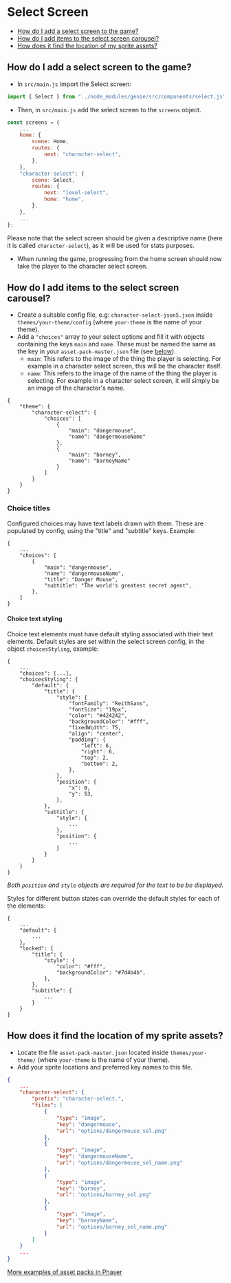 # Select Screen

* [How do I add a select screen to the game?](#how-do-i-add-a-select-screen-to-the-game)
* [How do I add items to the select screen carousel?](#how-do-i-add-items-to-the-select-screen-carousel)
* [How does it find the location of my sprite assets?](#how-does-it-find-the-location-of-my-sprite-assets)

## How do I add a select screen to the game?
- In `src/main.js` import the Select screen:

```javascript
import { Select } from "../node_modules/genie/src/components/select.js";
```

- Then, in `src/main.js` add the select screen to the `screens` object.

```javascript
const screens = {
    ...
    home: {
        scene: Home,
        routes: {
            next: "character-select",
        },
    },
    "character-select": {
        scene: Select,
        routes: {
            next: "level-select",
            home: "home",
        },
    },
    ...
};
```

Please note that the select screen should be given a descriptive name (here it is called `character-select`), as it will be used for stats purposes.

- When running the game, progressing from the home screen should now take the player to the character select screen.

## How do I add items to the select screen carousel?
- Create a suitable config file, e.g: `character-select-json5.json` inside `themes/your-theme/config` (where `your-theme` is the name of your theme).
- Add a `"choices"` array to your select options and fill it with objects containing the keys `main` and `name`. These must be named the same as the key in your `asset-pack-master.json` file (see [below](#how-does-it-find-the-location-of-my-sprite-assets)).
    - `main`: This refers to the image of the thing the player is selecting. For example in a character select screen, this will be the character itself.
    - `name`: This refers to the image of the name of the thing the player is selecting. For example in a character select screen, it will simply be an image of the character's name.

```json5
{
    "theme": {
        "character-select": {
            "choices": [
                {
                    "main": "dangermouse",
                    "name": "dangermouseName"
                },
                {
                    "main": "barney",
                    "name": "barneyName"
                }
            ]
        }
    }
}
```
### Choice titles

Configured choices may have text labels drawn with them. These are populated by config, using the "title" and "subtitle" keys. Example:

```json5
{
    ...
    "choices": [
        {
            "main": "dangermouse",
            "name": "dangermouseName",
            "title": "Danger Mouse",
            "subtitle": "The world's greatest secret agent",
        },
    ]
}
```

#### Choice text styling

Choice text elements must have default styling associated with their text elements. Default styles are set within the select screen config, in the object `choicesStyling`, example:

```json5
{
    ...
    "choices": [...],
    "choicesStyling": {
        "default": {
            "title": {
                "style": {
                    "fontFamily": "ReithSans",
                    "fontSize": "19px",
                    "color": "#424242",
                    "backgroundColor": "#fff",
                    "fixedWidth": 75,
                    "align": "center",
                    "padding": {
                        "left": 6,
                        "right": 6,
                        "top": 2,
                        "bottom": 2,
                    },
                },
                "position": {
                    "x": 0,
                    "y": 53,
                },
            },
            "subtitle": {
                "style": {
                    ...
                },
                "position": {
                    ...
                }
            }
        }
    }
}
```

*Both `position` and `style` objects are required for the text to be be displayed.*

Styles for different button states can override the default styles for each of the elements:

```json5
{
    ...
    "default": {
        ...
    },
    "locked": {
        "title": {
            "style": {
                "color": "#fff",
                "backgroundColor": "#7d4b4b",
            },
        },
        "subtitle": {
            ...
        }
    }
}
```

## How does it find the location of my sprite assets?

- Locate the file `asset-pack-master.json` located inside `themes/your-theme/` (where `your-theme` is the name of your theme).
- Add your sprite locations and preferred key names to this file.

```json
{
    ...
    "character-select": {
        "prefix": "character-select.",
        "files": [
            {
                "type": "image",
                "key": "dangermouse",
                "url": "options/dangermouse_sel.png"
            },
            {
                "type": "image",
                "key": "dangermouseName",
                "url": "options/dangermouse_sel_name.png"
            },
            {
                "type": "image",
                "key": "barney",
                "url": "options/barney_sel.png"
            },
            {
                "type": "image",
                "key": "barneyName",
                "url": "options/barney_sel_name.png"
            }
        ]
    }
    ...
}
```

[More examples of asset packs in Phaser](https://photonstorm.github.io/phaser3-docs/Phaser.Loader.LoaderPlugin.html#pack__anchor)
